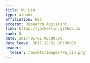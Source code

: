 ```yaml
---
title: Wu Lin
type: alumni
affiliation: UBC
excerpt: Research Assistant
link: https://yorkerlin.github.io
rank: 5
date: 2017-01-01 00:00:00
date_leave: 2017-12-31 00:00:00
header:
  teaser: /assets/images/wu_lin.png
---
```

<!-- Wu Lin (Research assistant from Jan-Dec 2017, joined UBC as a PhD student) -->
